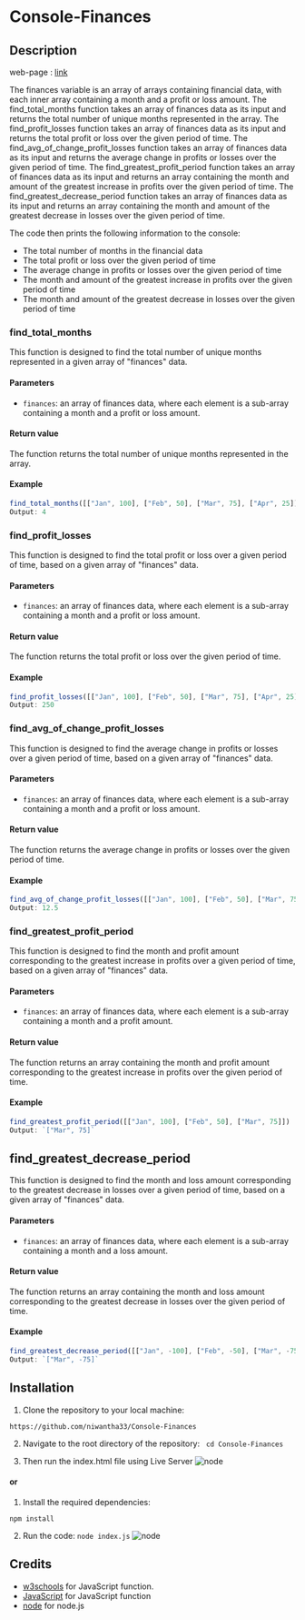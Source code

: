 # Console-Finances

## Description

web-page : [link](https://niwantha33.github.io/Console-Finances/)

The finances variable is an array of arrays containing financial data, with each inner array containing a month and a profit or loss amount.
The find_total_months function takes an array of finances data as its input and returns the total number of unique months represented in the array.
The find_profit_losses function takes an array of finances data as its input and returns the total profit or loss over the given period of time.
The find_avg_of_change_profit_losses function takes an array of finances data as its input and returns the average change in profits or losses over the given period of time.
The find_greatest_profit_period function takes an array of finances data as its input and returns an array containing the month and amount of the greatest increase in profits over the given period of time.
The find_greatest_decrease_period function takes an array of finances data as its input and returns an array containing the month and amount of the greatest decrease in losses over the given period of time.

The code then prints the following information to the console:

- The total number of months in the financial data
- The total profit or loss over the given period of time
- The average change in profits or losses over the given period of time
- The month and amount of the greatest increase in profits over the given period of time
- The month and amount of the greatest decrease in losses over the given period of time

### find_total_months

This function is designed to find the total number of unique months represented in a given array of "finances" data.

#### Parameters
- `finances`: an array of finances data, where each element is a sub-array containing a month and a profit or loss amount.

#### Return value
The function returns the total number of unique months represented in the array.

#### Example
```JavaScript
find_total_months([["Jan", 100], ["Feb", 50], ["Mar", 75], ["Apr", 25]])
Output: 4
```



### find_profit_losses

This function is designed to find the total profit or loss over a given period of time, based on a given array of "finances" data.

#### Parameters
- `finances`: an array of finances data, where each element is a sub-array containing a month and a profit or loss amount.

#### Return value
The function returns the total profit or loss over the given period of time.

#### Example
```JavaScript
find_profit_losses([["Jan", 100], ["Feb", 50], ["Mar", 75], ["Apr", 25]])
Output: 250
```


### find_avg_of_change_profit_losses

This function is designed to find the average change in profits or losses over a given period of time, based on a given array of "finances" data.

#### Parameters
- `finances`: an array of finances data, where each element is a sub-array containing a month and a profit or loss amount.

#### Return value
The function returns the average change in profits or losses over the given period of time.

#### Example

```JavaScript
find_avg_of_change_profit_losses([["Jan", 100], ["Feb", 50], ["Mar", 75], ["Apr", 25]])
Output: 12.5
```
### find_greatest_profit_period

This function is designed to find the month and profit amount corresponding to the greatest increase in profits over a given period of time, based on a given array of "finances" data.

#### Parameters
- `finances`: an array of finances data, where each element is a sub-array containing a month and a profit amount.

#### Return value
The function returns an array containing the month and profit amount corresponding to the greatest increase in profits over the given period of time.

#### Example
```JavaScript
find_greatest_profit_period([["Jan", 100], ["Feb", 50], ["Mar", 75]])
Output: `["Mar", 75]`

```


## find_greatest_decrease_period

This function is designed to find the month and loss amount corresponding to the greatest decrease in losses over a given period of time, based on a given array of "finances" data.

#### Parameters
- `finances`: an array of finances data, where each element is a sub-array containing a month and a loss amount.

#### Return value
The function returns an array containing the month and loss amount corresponding to the greatest decrease in losses over the given period of time.

#### Example
```JavaScript
find_greatest_decrease_period([["Jan", -100], ["Feb", -50], ["Mar", -75]])
Output: `["Mar", -75]` 
```

## Installation

1. Clone the repository to your local machine:
```link
https://github.com/niwantha33/Console-Finances
```

2. Navigate to the root directory of the repository:
``` cd Console-Finances```

3.  Then run the index.html file using Live Server 
![ node ](./starter/images/chrome.png)

#### or 

1. Install the required dependencies:

```npm install```


2. Run the code:
```node index.js```
![ node ](./starter/images/node.png)

## Credits

- [w3schools](https://www.w3schools.com/js/js_functions.asp) for JavaScript function.
- [JavaScript](https://developer.mozilla.org/en-US/docs/Web/JavaScript/Guide/Functions) for JavaScript function
- [node](https://nodejs.dev/en/learn/run-nodejs-scripts-from-the-command-line/) for node.js





